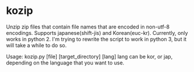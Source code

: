 kozip
=====

Unzip zip files that contain file names that are encoded in non-utf-8 encodings. Supports japanese(shift-jis) and Korean(euc-kr).
Currently, only works in python 2. I'm trying to rewrite the script to 
work in python 3, but it will take a while to do so. 

Usage: kozip.py [file] [target_directory] [lang]
lang can be kor, or jap, depending on the language that you want to use.
